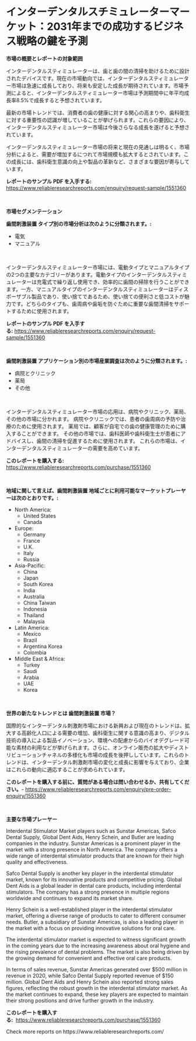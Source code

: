 <p><h1>インターデンタルスチミュレーターマーケット：2031年までの成功するビジネス戦略の鍵を予測</h1></p><p><strong>市場の概要とレポートの対象範囲</strong></p>
<p><p>インターデンタルスティミュレーターは、歯と歯の間の清掃を助けるために設計されたデバイスです。現在の市場動向では、インターデンタルスティミュレーター市場は急速に成長しており、将来も安定した成長が期待されています。市場予測によると、インターデンタルスティミュレーター市場は予測期間中に年平均成長率8.5%で成長すると予想されています。</p><p>最新の市場トレンドでは、消費者の歯の健康に対する関心の高まりや、歯科衛生に対する重要性の認識が増していることが挙げられます。これらの要因により、インターデンタルスティミュレーター市場は今後さらなる成長を遂げると予想されています。</p><p>インターデンタルスティミュレーター市場の将来と現在の見通しは明るく、市場分析によると、需要が増加するにつれて市場規模も拡大するとされています。この成長には、歯科衛生意識の向上や製品の革新など、さまざまな要因が寄与しています。</p></p>
<p><strong>レポートのサンプル PDF を入手する:</strong> <a href="https://www.reliableresearchreports.com/enquiry/request-sample/1551360">https://www.reliableresearchreports.com/enquiry/request-sample/1551360</a></p>
<p>&nbsp;</p>
<p><strong>市場セグメンテーション</strong></p>
<p><strong>歯間刺激装置 タイプ別の市場分析は次のように分類されます。:</strong></p>
<p><ul><li>電気</li><li>マニュアル</li></ul></p>
<p>&nbsp;</p>
<p><p>インターデンタルスティミュレーター市場には、電動タイプとマニュアルタイプの2つの主要なカテゴリーがあります。電動タイプのインターデンタルスティミュレーターは充電式で繰り返し使用でき、効率的に歯間の掃除を行うことができます。一方、マニュアルタイプのインターデンタルスティミュレーターはディスポーザブル製品であり、使い捨てであるため、使い捨ての便利さと低コストが魅力です。どちらのタイプも、歯周病や歯垢を防ぐために重要な歯間清掃をサポートするために使用されます。</p></p>
<p><strong>レポートのサンプル PDF を入手する:</strong>&nbsp;<a href="https://www.reliableresearchreports.com/enquiry/request-sample/1551360">https://www.reliableresearchreports.com/enquiry/request-sample/1551360</a></p>
<p>&nbsp;</p>
<p><strong> 歯間刺激装置 アプリケーション別の市場産業調査は次のように分類されます。:</strong></p>
<p><ul><li>病院とクリニック</li><li>薬局</li><li>その他</li></ul></p>
<p>&nbsp;</p>
<p><p>インターデンタルスティミュレーター市場の応用は、病院やクリニック、薬局、その他の市場に分かれます。 病院やクリニックでは、患者の歯周病の予防や治療のために使用されます。 薬局では、顧客が自宅での歯の健康管理のために購入することができます。 その他の市場では、歯科医師や歯科衛生士が患者にアドバイスし、歯間の清掃を促進するために使用されます。 これらの市場は、インターデンタルスティミュレーターの需要を高めています。</p></p>
<p><strong>このレポートを購入する:</strong>&nbsp; <a href="https://www.reliableresearchreports.com/purchase/1551360">https://www.reliableresearchreports.com/purchase/1551360</a></p>
<p>&nbsp;</p>
<p><strong>地域に関して言えば、歯間刺激装置 地域ごとに利用可能なマーケットプレーヤーは次のとおりです。:</strong></p>
<p><ul>
    <li>
        North America:
        <ul>
            <li>United States</li>
            <li>Canada</li>
        </ul>
    </li>
    <li>
        Europe:
        <ul>
            <li>Germany</li>
            <li>France</li>
            <li>U.K.</li>
            <li>Italy</li>
            <li>Russia</li>
        </ul>
    </li>
    <li>
        Asia-Pacific:
        <ul>
            <li>China</li>
            <li>Japan</li>
            <li>South Korea</li>
            <li>India</li>
            <li>Australia</li>
            <li>China Taiwan</li>
            <li>Indonesia</li>
            <li>Thailand</li>
            <li>Malaysia</li>
        </ul>
    </li>
    <li>
        Latin America:
        <ul>
            <li>Mexico</li>
            <li>Brazil</li>
            <li>Argentina Korea</li>
            <li>Colombia</li>
        </ul>
    </li>
    <li>
        Middle East & Africa:
        <ul>
            <li>Turkey</li>
            <li>Saudi</li>
            <li>Arabia</li>
            <li>UAE</li>
            <li>Korea</li>
        </ul>
    </li>
    </ul></p>
<p>&nbsp;</p>
<p><strong>世界の新たなトレンドとは 歯間刺激装置 市場？</strong></p>
<p><p>国際的なインターデンタル刺激剤市場における新興および現在のトレンドは、拡大する高齢化人口による需要の増加、歯科衛生に関する意識の高まり、デジタル技術の導入による製品イノベーション、環境への配慮からのバイオデグレード可能な素材の利用などが挙げられます。さらに、オンライン販売の拡大やディストリビューションチャネルの多様化も市場の成長を後押ししています。これらのトレンドは、インターデンタル刺激剤市場の変化と成長に影響を与えており、企業はこれらの動向に適応することが求められています。</p></p>
<p><strong>このレポートを購入する前に、質問がある場合は問い合わせるか、共有してください。</strong>- <a href="https://www.reliableresearchreports.com/enquiry/pre-order-enquiry/1551360">https://www.reliableresearchreports.com/enquiry/pre-order-enquiry/1551360</a></p>
<p>&nbsp;</p>
<p><strong>主要な市場プレーヤー</strong></p>
<p><p>Interdental Stimulator Market players such as Sunstar Americas, Safco Dental Supply, Global Dent Aids, Henry Schein, and Butler are leading companies in the industry. Sunstar Americas is a prominent player in the market with a strong presence in North America. The company offers a wide range of interdental stimulator products that are known for their high quality and effectiveness.</p><p>Safco Dental Supply is another key player in the interdental stimulator market, known for its innovative products and competitive pricing. Global Dent Aids is a global leader in dental care products, including interdental stimulators. The company has a strong presence in multiple regions worldwide and continues to expand its market share.</p><p>Henry Schein is a well-established player in the interdental stimulator market, offering a diverse range of products to cater to different consumer needs. Butler, a subsidiary of Sunstar Americas, is also a leading player in the market with a focus on providing innovative solutions for oral care.</p><p>The interdental stimulator market is expected to witness significant growth in the coming years due to the increasing awareness about oral hygiene and the rising prevalence of dental problems. The market is also being driven by the growing demand for convenient and effective oral care products.</p><p>In terms of sales revenue, Sunstar Americas generated over $500 million in revenue in 2020, while Safco Dental Supply reported revenue of $150 million. Global Dent Aids and Henry Schein also reported strong sales figures, reflecting the robust growth in the interdental stimulator market. As the market continues to expand, these key players are expected to maintain their strong positions and drive further growth in the industry.</p></p>
<p><strong>このレポートを購入する:</strong>&nbsp;&nbsp;<a href="https://www.reliableresearchreports.com/purchase/1551360">https://www.reliableresearchreports.com/purchase/1551360</a></p>
<p>Check more reports on https://www.reliableresearchreports.com/</p>